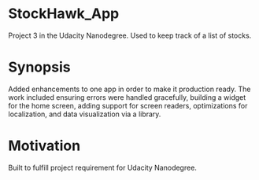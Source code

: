 # StockHawk_App
Project 3 in the Udacity Nanodegree. Used to keep track of a list of stocks.

# Synopsis
Added enhancements to one app in order to make it production ready. The work included ensuring errors were handled 
gracefully, building a widget for the home screen, adding support for screen readers, optimizations for localization, 
and data visualization via a library.

# Motivation
Built to fulfill project requirement for Udacity Nanodegree.
